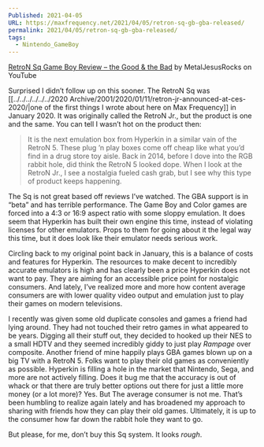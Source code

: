 ```yaml
---
Published: 2021-04-05
URL: https://maxfrequency.net/2021/04/05/retron-sq-gb-gba-released/
permalink: 2021/04/05/retron-sq-gb-gba-released/
tags:
  - Nintendo_GameBoy
---
```

[RetroN Sq Game Boy Review – the Good & the Bad](https://www.youtube.com/watch?v=RFQxNIHHUCc) by MetalJesusRocks on YouTube

Surprised I didn’t follow up on this sooner. The RetroN Sq was [[../../../../../../2020 Archive/2001/2020/01/11/retron-jr-announced-at-ces-2020/|one of the first things I wrote about here on Max Frequency]] in January 2020. It was originally called the RetroN Jr., but the product is one and the same. You can tell I wasn’t hot on the product then:

> It is the next emulation box from Hyperkin in a similar vain of the RetroN 5. These plug ’n play boxes come off cheap like what you’d find in a drug store toy aisle. Back in 2014, before I dove into the RGB rabbit hole, did think the RetroN 5 looked dope. When I look at the RetroN Jr., I see a nostalgia fueled cash grab, but I see why this type of product keeps happening.

The Sq is not great based off reviews I’ve watched. The GBA support is in “beta” and has terrible performance. The Game Boy and Color games are forced into a 4:3 or 16:9 aspect ratio with some sloppy emulation. It does seem that Hyperkin has built their own engine this time, instead of violating licenses for other emulators. Props to them for going about it the legal way this time, but it does look like their emulator needs serious work.

Circling back to my original point back in January, this is a balance of costs and features for Hyperkin. The resources to make decent to incredibly accurate emulators is high and has clearly been a price Hyperkin does not want to pay. They are aiming for an accessible price point for nostalgic consumers. And lately, I’ve realized more and more how content average consumers are with lower quality video output and emulation just to play their games on modern televisions.

I recently was given some old duplicate consoles and games a friend had lying around. They had not touched their retro games in what appeared to be years. Digging all their stuff out, they decided to hooked up their NES to a small HDTV and they seemed incredibly giddy to just play *Rampage* over composite. Another friend of mine happily plays GBA games blown up on a big TV with a RetroN 5. Folks want to play their old games as conveniently as possible. Hyperkin is filling a hole in the market that Nintendo, Sega, and more are not actively filling. Does it bug me that the accuracy is out of whack or that there are truly better options out there for just a little more money (or a lot more)? Yes. But The average consumer is not me. That’s been humbling to realize again lately and has broadened my approach to sharing with friends how they can play their old games. Ultimately, it is up to the consumer how far down the rabbit hole they want to go. 

But please, for me, don’t buy this Sq system. It looks *rough*. 